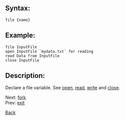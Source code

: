 ## Syntax:
`file {name}`
## Example:
`file InputFile`  
``open InputFile `mydata.txt` for reading``  
`read Data from InputFile`  
`close InputFile`
## Description:
Declare a file variable. See [open](open.md), [read](read.md), [write](write.md) and [close](close.md).

Next: [fork](fork.md)  
Prev: [exit](exit.md)

[Back](../core.md)
